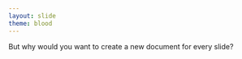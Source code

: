 ```yaml
---
layout: slide
theme: blood
---
```


But why would you want to create a new document for every slide?
